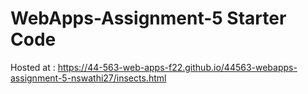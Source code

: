 # WebApps-Assignment-5 Starter Code

Hosted at : https://44-563-web-apps-f22.github.io/44563-webapps-assignment-5-nswathi27/insects.html
